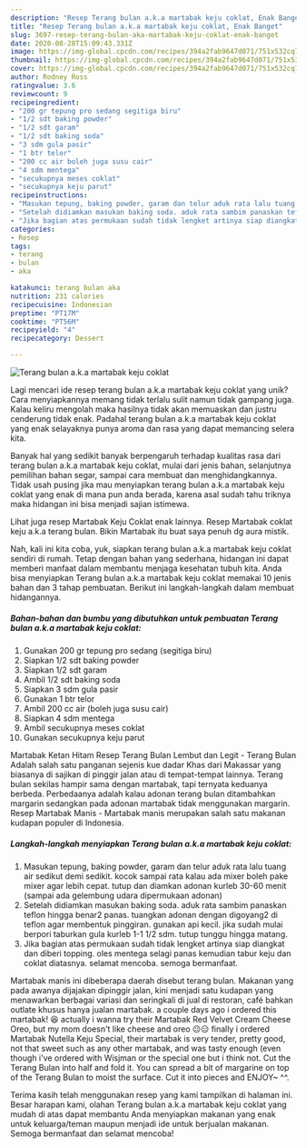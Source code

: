 ```yaml
---
description: "Resep Terang bulan a.k.a martabak keju coklat, Enak Banget"
title: "Resep Terang bulan a.k.a martabak keju coklat, Enak Banget"
slug: 3697-resep-terang-bulan-aka-martabak-keju-coklat-enak-banget
date: 2020-08-28T15:09:43.331Z
image: https://img-global.cpcdn.com/recipes/394a2fab9647d071/751x532cq70/terang-bulan-aka-martabak-keju-coklat-foto-resep-utama.jpg
thumbnail: https://img-global.cpcdn.com/recipes/394a2fab9647d071/751x532cq70/terang-bulan-aka-martabak-keju-coklat-foto-resep-utama.jpg
cover: https://img-global.cpcdn.com/recipes/394a2fab9647d071/751x532cq70/terang-bulan-aka-martabak-keju-coklat-foto-resep-utama.jpg
author: Rodney Ross
ratingvalue: 3.6
reviewcount: 9
recipeingredient:
- "200 gr tepung pro sedang segitiga biru"
- "1/2 sdt baking powder"
- "1/2 sdt garam"
- "1/2 sdt baking soda"
- "3 sdm gula pasir"
- "1 btr telor"
- "200 cc air boleh juga susu cair"
- "4 sdm mentega"
- "secukupnya meses coklat"
- "secukupnya keju parut"
recipeinstructions:
- "Masukan tepung, baking powder, garam dan telur aduk rata lalu tuang air sedikut demi sedikit. kocok sampai rata kalau ada mixer boleh pake mixer agar lebih cepat. tutup dan diamkan adonan kurleb 30-60 menit (sampai ada gelembung udara dipermukaan adonan)"
- "Setelah didiamkan masukan baking soda. aduk rata sambim panaskan teflon hingga benar2 panas. tuangkan adonan dengan digoyang2 di teflon agar membentuk pinggiran. gunakan api kecil. jika sudah mulai berpori taburkan gula kurleb 1-1 1/2 sdm. tutup tunggu hingga matang."
- "Jika bagian atas permukaan sudah tidak lengket artinya siap diangkat dan diberi topping. oles mentega selagi panas kemudian tabur keju dan coklat diatasnya. selamat mencoba. semoga bermanfaat."
categories:
- Resep
tags:
- terang
- bulan
- aka

katakunci: terang bulan aka 
nutrition: 231 calories
recipecuisine: Indonesian
preptime: "PT17M"
cooktime: "PT56M"
recipeyield: "4"
recipecategory: Dessert

---
```



![Terang bulan a.k.a martabak keju coklat](https://img-global.cpcdn.com/recipes/394a2fab9647d071/751x532cq70/terang-bulan-aka-martabak-keju-coklat-foto-resep-utama.jpg)

Lagi mencari ide resep terang bulan a.k.a martabak keju coklat yang unik? Cara menyiapkannya memang tidak terlalu sulit namun tidak gampang juga. Kalau keliru mengolah maka hasilnya tidak akan memuaskan dan justru cenderung tidak enak. Padahal terang bulan a.k.a martabak keju coklat yang enak selayaknya punya aroma dan rasa yang dapat memancing selera kita.

Banyak hal yang sedikit banyak berpengaruh terhadap kualitas rasa dari terang bulan a.k.a martabak keju coklat, mulai dari jenis bahan, selanjutnya pemilihan bahan segar, sampai cara membuat dan menghidangkannya. Tidak usah pusing jika mau menyiapkan terang bulan a.k.a martabak keju coklat yang enak di mana pun anda berada, karena asal sudah tahu triknya maka hidangan ini bisa menjadi sajian istimewa.

Lihat juga resep Martabak Keju Coklat enak lainnya. Resep Martabak coklat keju a.k.a terang bulan. Bikin Martabak itu buat saya penuh dg aura mistik.


Nah, kali ini kita coba, yuk, siapkan terang bulan a.k.a martabak keju coklat sendiri di rumah. Tetap dengan bahan yang sederhana, hidangan ini dapat memberi manfaat dalam membantu menjaga kesehatan tubuh kita. Anda bisa menyiapkan Terang bulan a.k.a martabak keju coklat memakai 10 jenis bahan dan 3 tahap pembuatan. Berikut ini langkah-langkah dalam membuat hidangannya.

<!--inarticleads1-->

##### Bahan-bahan dan bumbu yang dibutuhkan untuk pembuatan Terang bulan a.k.a martabak keju coklat:

1. Gunakan 200 gr tepung pro sedang (segitiga biru)
1. Siapkan 1/2 sdt baking powder
1. Siapkan 1/2 sdt garam
1. Ambil 1/2 sdt baking soda
1. Siapkan 3 sdm gula pasir
1. Gunakan 1 btr telor
1. Ambil 200 cc air (boleh juga susu cair)
1. Siapkan 4 sdm mentega
1. Ambil secukupnya meses coklat
1. Gunakan secukupnya keju parut


Martabak Ketan Hitam Resep Terang Bulan Lembut dan Legit - Terang Bulan Adalah salah satu panganan sejenis kue dadar Khas dari Makassar yang biasanya di sajikan di pinggir jalan atau di tempat-tempat lainnya. Terang bulan sekilas hampir sama dengan martabak, tapi ternyata keduanya berbeda. Perbedaanya adalah kalau adonan terang bulan ditambahkan margarin sedangkan pada adonan martabak tidak menggunakan margarin. Resep Martabak Manis - Martabak manis merupakan salah satu makanan kudapan populer di Indonesia. 

<!--inarticleads2-->

##### Langkah-langkah menyiapkan Terang bulan a.k.a martabak keju coklat:

1. Masukan tepung, baking powder, garam dan telur aduk rata lalu tuang air sedikut demi sedikit. kocok sampai rata kalau ada mixer boleh pake mixer agar lebih cepat. tutup dan diamkan adonan kurleb 30-60 menit (sampai ada gelembung udara dipermukaan adonan)
1. Setelah didiamkan masukan baking soda. aduk rata sambim panaskan teflon hingga benar2 panas. tuangkan adonan dengan digoyang2 di teflon agar membentuk pinggiran. gunakan api kecil. jika sudah mulai berpori taburkan gula kurleb 1-1 1/2 sdm. tutup tunggu hingga matang.
1. Jika bagian atas permukaan sudah tidak lengket artinya siap diangkat dan diberi topping. oles mentega selagi panas kemudian tabur keju dan coklat diatasnya. selamat mencoba. semoga bermanfaat.


Martabak manis ini dibeberapa daerah disebut terang bulan. Makanan yang pada awanya dijajakan dipinggir jalan, kini menjadi satu kudapan yang menawarkan berbagai variasi dan seringkali di jual di restoran, café bahkan outlate khusus hanya jualan martabak. a couple days ago i ordered this martabak! 😆 actually i wanna try their Martabak Red Velvet Cream Cheese Oreo, but my mom doesn&#39;t like cheese and oreo 😐😑 finally i ordered Martabak Nutella Keju Special, their martabak is very tender, pretty good, not that sweet such as any other martabak, and was tasty enough (even though i&#39;ve ordered with Wisjman or the special one but i think not. Cut the Terang Bulan into half and fold it. You can spread a bit of margarine on top of the Terang Bulan to moist the surface. Cut it into pieces and ENJOY~ ^^. 

Terima kasih telah menggunakan resep yang kami tampilkan di halaman ini. Besar harapan kami, olahan Terang bulan a.k.a martabak keju coklat yang mudah di atas dapat membantu Anda menyiapkan makanan yang enak untuk keluarga/teman maupun menjadi ide untuk berjualan makanan. Semoga bermanfaat dan selamat mencoba!
